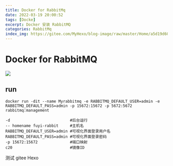 ```yaml
---
title: Docker for RabbitMq
date: 2022-03-19 20:00:52
tags: [Docke]
excerpt: Docker 安装 RabbitMQ
categories: RabbitMq
index_img: https://gitee.com/MyHexo/blog-image/raw/master/Home/a5d19d60e8798247f2a9b360ef003e20.jpeg
---
```


# Docker for RabbitMQ

![](https://gitee.com/MyHexo/blog-image/raw/master/Home/a5d19d60e8798247f2a9b360ef003e20.jpeg)

## run

``` shell
docker run -dit --name Myrabbitmq -e RABBITMQ_DEFAULT_USER=admin -e RABBITMQ_DEFAULT_PASS=admin -p 15672:15672 -p 5672:5672 rabbitmq:management
```

```text
-d                          #后台运行
-- homename fuyi-rabbit     #主机名
RABBITMQ_DEFAULT_USER=admin #可视化界面登录用户名
RABBITMQ_DEFAULT_PASS=admin #可视化界面登录密码
-p 15672:15672              #端口映射
c20                         #镜像ID
```

  

测试 gitee Hexo
